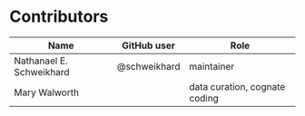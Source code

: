 # Contributors

Name               | GitHub user | Role
---                | ---         | ---
Nathanael E. Schweikhard | @schweikhard  | maintainer
Mary Walworth |   | data curation, cognate coding
